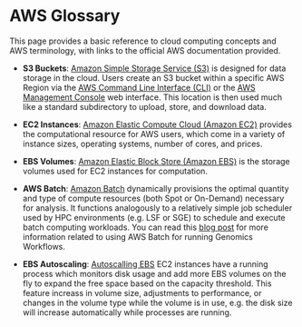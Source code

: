 # AWS Glossary

This page provides a basic reference to cloud computing concepts and AWS terminology, with links to the official AWS documentation provided.

* __S3 Buckets__: [Amazon Simple Storage Service (S3)](https://aws.amazon.com/s3/) is designed for data storage in the cloud. Users create an S3 bucket within a specific AWS Region via the [AWS Command Line Interface (CLI)](https://aws.amazon.com/cli/) or the [AWS Management Console](https://aws.amazon.com/console/) web interface. This location is then used much like a standard subdirectory to upload, store, and download data. 

* __EC2 Instances__: [Amazon Elastic Compute Cloud (Amazon EC2)](https://aws.amazon.com/ec2/) provides the computational resource for AWS users, which come in a variety of instance sizes, operating systems, number of cores, and prices. 

* __EBS Volumes__: [Amazon Elastic Block Store (Amazon EBS)](https://docs.aws.amazon.com/AWSEC2/latest/UserGuide/AmazonEBS.html) is the storage volumes used for EC2 instances for computation. 

* __AWS Batch__: [Amazon Batch](https://aws.amazon.com/batch/) dynamically provisions the optimal quantity and type of compute resources (both Spot or On-Demand) necessary for analysis. It functions analogously to a relatively simple job scheduler used by HPC environments (e.g. LSF or SGE) to schedule and execute batch computing workloads. You can read this [blog post](https://aws.amazon.com/blogs/compute/building-high-throughput-genomics-batch-workflows-on-aws-introduction-part-1-of-4/) for more information related to using AWS Batch for running Genomics Workflows.

* __EBS Autoscaling__: [Autoscalling EBS](https://docs.opendata.aws/genomics-workflows/core-env/create-custom-compute-resources/) EC2 instances have a running process which monitors disk usage and add more EBS volumes on the fly to expand the free space based on the capacity threshold. This feature increass in volume size, adjustments to performance, or changes in the volume type while the volume is in use, e.g. the disk size will increase automatically while processes are running. 
